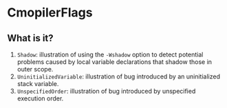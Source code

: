 # CmopilerFlags

## What is it?
1. `Shadow`: illustration of using the `-Wshadow` option to detect
    potential problems caused by local variable declarations that shadow
    those in outer scope.
1. `UninitializedVariable`: illustration of bug introduced by an
    uninitialized stack variable.
1. `UnspecifiedOrder`: illustration of bug introduced by unspecified
    execution order.
